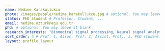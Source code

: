 ```yaml
---
name: Nedime Karakullukcu
photo: /images/people/nedime_karakullukcu.jpg # optional. You may leave it blank 
status: PhD Student # Professor, Student, ... 
email: nedime.ozturk@agu.edu.tr
phd: # optional. You may leave it blank
research_interests: "Biomedical signal processing, Neural signal analysis, Brain-Computer interface, Mechatronics systems"
sort_order: 4 # Prof: 1, Assoc. Prof: 2, Assist. Prof.: 3, PhD student: 4, MSc student: 5, Undergrad student: 6
layout: profile_layout
---
```


